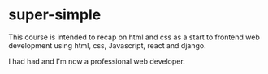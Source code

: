 # super-simple
This course is intended to recap on html and css as a start to frontend web development using html, css, Javascript, react and django.

I had had and I'm now a professional web developer.
